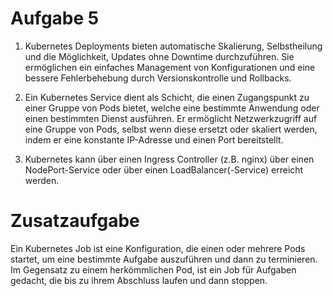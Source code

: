 # Aufgabe 5

1. Kubernetes Deployments bieten automatische Skalierung, Selbstheilung und die Möglichkeit, Updates ohne Downtime durchzuführen. Sie ermöglichen ein einfaches Management von Konfigurationen und eine bessere Fehlerbehebung durch Versionskontrolle und Rollbacks.
   
2. Ein Kubernetes Service dient als Schicht, die einen Zugangspunkt zu einer Gruppe von Pods bietet, welche eine bestimmte Anwendung oder einen bestimmten Dienst ausführen. Er ermöglicht Netzwerkzugriff auf eine Gruppe von Pods, selbst wenn diese ersetzt oder skaliert werden, indem er eine konstante IP-Adresse und einen Port bereitstellt.
   
3. Kubernetes kann über einen Ingress Controller (z.B. nginx) über einen NodePort-Service oder über einen LoadBalancer(-Service) erreicht werden.

# Zusatzaufgabe

Ein Kubernetes Job ist eine Konfiguration, die einen oder mehrere Pods startet, um eine bestimmte Aufgabe auszuführen und dann zu terminieren. Im Gegensatz zu einem herkömmlichen Pod, ist ein Job für Aufgaben gedacht, die bis zu ihrem Abschluss laufen und dann stoppen.
